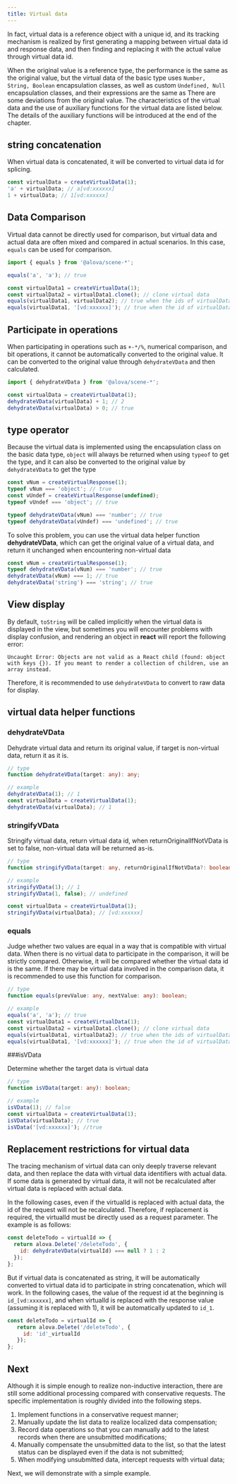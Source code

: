 ```yaml
---
title: Virtual data
---
```


In fact, virtual data is a reference object with a unique id, and its tracking mechanism is realized by first generating a mapping between virtual data id and response data, and then finding and replacing it with the actual value through virtual data id.

When the original value is a reference type, the performance is the same as the original value, but the virtual data of the basic type uses `Number, String, Boolean` encapsulation classes, as well as custom `Undefined, Null` encapsulation classes, and their expressions are the same as There are some deviations from the original value. The characteristics of the virtual data and the use of auxiliary functions for the virtual data are listed below. The details of the auxiliary functions will be introduced at the end of the chapter.

## string concatenation

When virtual data is concatenated, it will be converted to virtual data id for splicing.

```javascript
const virtualData = createVirtualData(1);
'a' + virtualData; // a[vd:xxxxxx]
1 + virtualData; // 1[vd:xxxxxx]
```

## Data Comparison

Virtual data cannot be directly used for comparison, but virtual data and actual data are often mixed and compared in actual scenarios. In this case, `equals` can be used for comparison.

```javascript
import { equals } from '@alova/scene-*';

equals('a', 'a'); // true

const virtualData1 = createVirtualData(1);
const virtualData2 = virtualData1.clone(); // clone virtual data
equals(virtualData1, virtualData2); // true when the ids of virtualData1 and virtualData2 are the same
equals(virtualData1, '[vd:xxxxxx]'); // true when the id of virtualData1 is also [vd:xxxxxx]
```

## Participate in operations

When participating in operations such as `+-*/%`, numerical comparison, and bit operations, it cannot be automatically converted to the original value. It can be converted to the original value through `dehydrateVData` and then calculated.

```javascript
import { dehydrateVData } from '@alova/scene-*';

const virtualData = createVirtualData(1);
dehydrateVData(virtualData) + 1; // 2
dehydrateVData(virtualData) > 0; // true
```

## type operator

Because the virtual data is implemented using the encapsulation class on the basic data type, `object` will always be returned when using `typeof` to get the type, and it can also be converted to the original value by `dehydrateVData` to get the type

```javascript
const vNum = createVirtualResponse(1);
typeof vNum === 'object'; // true
const vUndef = createVirtualResponse(undefined);
typeof vUndef === 'object'; // true

typeof dehydrateVData(vNum) === 'number'; // true
typeof dehydrateVData(vUndef) === 'undefined'; // true
```

To solve this problem, you can use the virtual data helper function **dehydrateVData**, which can get the original value of a virtual data, and return it unchanged when encountering non-virtual data

```javascript
const vNum = createVirtualResponse(1);
typeof dehydrateVData(vNum) === 'number'; // true
dehydrateVData(vNum) === 1; // true
dehydrateVData('string') === 'string'; // true
```

## View display

By default, `toString` will be called implicitly when the virtual data is displayed in the view, but sometimes you will encounter problems with display confusion, and rendering an object in **react** will report the following error:

```
Uncaught Error: Objects are not valid as a React child (found: object with keys {}). If you meant to render a collection of children, use an array instead.
```

Therefore, it is recommended to use `dehydrateVData` to convert to raw data for display.

## virtual data helper functions

### dehydrateVData

Dehydrate virtual data and return its original value, if target is non-virtual data, return it as it is.

```typescript
// type
function dehydrateVData(target: any): any;

// example
dehydrateVData(1); // 1
const virtualData = createVirtualData(1);
dehydrateVData(virtualData); // 1
```

### stringifyVData

Stringify virtual data, return virtual data id, when returnOriginalIfNotVData is set to false, non-virtual data will be returned as-is.

```typescript
// type
function stringifyVData(target: any, returnOriginalIfNotVData?: boolean): any;

// example
stringifyVData(1); // 1
stringifyVData(1, false); // undefined

const virtualData = createVirtualData(1);
stringifyVData(virtualData); // [vd:xxxxxx]
```

### equals

Judge whether two values are equal in a way that is compatible with virtual data. When there is no virtual data to participate in the comparison, it will be strictly compared. Otherwise, it will be compared whether the virtual data id is the same. If there may be virtual data involved in the comparison data, it is recommended to use this function for comparison.

```typescript
// type
function equals(prevValue: any, nextValue: any): boolean;

// example
equals('a', 'a'); // true
const virtualData1 = createVirtualData(1);
const virtualData2 = virtualData1.clone(); // clone virtual data
equals(virtualData1, virtualData2); // true when the ids of virtualData1 and virtualData2 are the same
equals(virtualData1, '[vd:xxxxxx]'); // true when the id of virtualData1 is also [vd:xxxxxx]
```

###isVData

Determine whether the target data is virtual data

```typescript
// type
function isVData(target: any): boolean;

// example
isVData(1); // false
const virtualData = createVirtualData(1);
isVData(virtualData); // true
isVData('[vd:xxxxxx]'); //true
```

## Replacement restrictions for virtual data

The tracing mechanism of virtual data can only deeply traverse relevant data, and then replace the data with virtual data identifiers with actual data. If some data is generated by virtual data, it will not be recalculated after virtual data is replaced with actual data.

In the following cases, even if the virtualId is replaced with actual data, the id of the request will not be recalculated. Therefore, if replacement is required, the virtualId must be directly used as a request parameter. The example is as follows:

```javascript
const deleteTodo = virtualId => {
  return alova.Delete('/deleteTodo', {
    id: dehydrateVData(virtualId) === null ? 1 : 2
  });
};
```

But if virtual data is concatenated as string, it will be automatically converted to virtual data id to participate in string concatenation, which will work. In the following cases, the value of the request id at the beginning is `id_[vd:xxxxxx]`, and when virtualId is replaced with the response value (assuming it is replaced with 1), it will be automatically updated to `id_1`.

```javascript
const deleteTodo = virtualId => {
   return alova.Delete('/deleteTodo', {
     id: 'id'_virtualId
   });
};
```

## Next

Although it is simple enough to realize non-inductive interaction, there are still some additional processing compared with conservative requests. The specific implementation is roughly divided into the following steps.

1. Implement functions in a conservative request manner;
2. Manually update the list data to realize localized data compensation;
3. Record data operations so that you can manually add to the latest records when there are unsubmitted modifications;
4. Manually compensate the unsubmitted data to the list, so that the latest status can be displayed even if the data is not submitted;
5. When modifying unsubmitted data, intercept requests with virtual data;

Next, we will demonstrate with a simple example.

